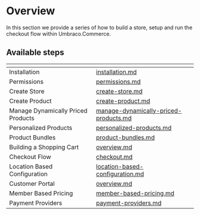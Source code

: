 # Overview

In this section we provide a series of how to build a store, setup and run the checkout flow within Umbraco.Commerce.

## Available steps

<table>
    <thead>
        <tr>
            <th></th>
            <th></th>
        </tr>
    </thead>
    <tbody>
        <tr>
            <td>Installation</td>
            <td><a href="installation.md">installation.md</a></td>
        </tr>
        <tr>
            <td>Permissions</td>
            <td><a href="permissions.md">permissions.md</a></td>
        </tr>
        <tr>
            <td>Create Store</td>
            <td><a href="create-store.md">create-store.md</a></td>
        </tr>
        <tr>
            <td>Create Product</td>
            <td><a href="create-product.md">create-product.md</a></td>
        </tr>
         <tr>
            <td>Manage Dynamically Priced Products</td>
            <td><a href="./manage-dynamically-priced-products.md">manage-dynamically-priced-products.md</a></td>
        </tr>
        <tr>
            <td>Personalized Products</td>
            <td><a href="./personalized-products.md">personalized-products.md</a></td>
        </tr>
        <tr>
            <td>Product Bundles</td>
            <td><a href="./product-bundles.md">product-bundles.md</a></td>
        </tr>
        <tr>
            <td>Building a Shopping Cart</td>
            <td><a href="./shopping-cart/overview.md">overview.md</a></td>
        </tr>
        <tr>
            <td>Checkout Flow</td>
            <td><a href="./checkout.md">checkout.md</a></td>
        </tr>
        <tr>
            <td>Location Based Configuration</td>
            <td><a href="./location-based-configuration.md">location-based-configuration.md</a></td>
        </tr>
        <tr>
            <td>Customer Portal</td>
            <td><a href="./member-portal/overview.md">overview.md</a></td>
        </tr>
        <tr>
            <td>Member Based Pricing</td>
            <td><a href="./member-based-pricing.md">member-based-pricing.md</a></td>
        </tr>
        <tr>
            <td>Payment Providers</td>
            <td><a href="./payment-providers.md">payment-providers.md</a></td>
        </tr>
    </tbody>
</table>
